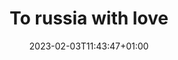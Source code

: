 ---
title: "To russia with love"
date: 2023-02-03T11:43:47+01:00
imdb: "https://www.imdb.com/title/tt23143150/"
weight: 16
---
